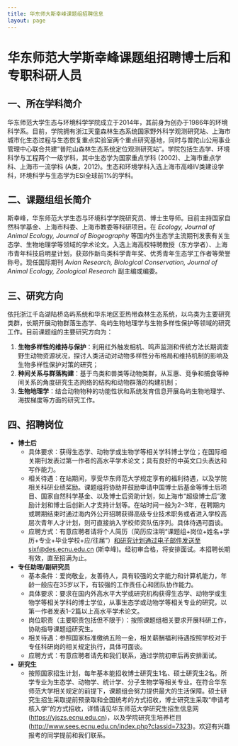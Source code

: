 ```yaml
---
title: 华东师大斯幸峰课题组招聘信息
layout: page
---
```


# 华东师范大学斯幸峰课题组招聘博士后和专职科研人员

## 一、所在学科简介

华东师范大学生态与环境科学学院成立于2014年，其前身为创办于1986年的环境科学系。目前，学院拥有浙江天童森林生态系统国家野外科学观测研究站、上海市城市化生态过程与生态恢复重点实验室两个重点研究基地，同时与普陀山公用事业管理中心联合共建“普陀山森林生态系统定位观测研究站”。学院包括生态学、环境科学与工程两个一级学科，其中生态学为国家重点学科 (2002)、上海市重点学科、上海市一流学科 (A类，2012)。生态和环境学科入选上海市高峰IV类建设学科，环境科学与生态学为ESI全球前1%的学科。

## 二、课题组组长简介

斯幸峰，华东师范大学生态与环境科学学院研究员、博士生导师。目前主持国家自然科学基金、上海市科委、上海市教委等科研项目。在 *Ecology, Journal of Animal Ecology, Journal of Biogeography* 等国内外生态学主流期刊发表有关生态学、生物地理学等领域的学术论文。入选上海高校特聘教授（东方学者）、上海市青年科技启明星计划，获郑作新鸟类科学青年奖、优秀青年生态学工作者等荣誉称号。现任国际期刊 *Avian Research, Biological Conservation, Journal of Animal Ecology, Zoological Research* 副主编或编委。

## 三、研究方向

依托浙江千岛湖陆桥岛屿系统和华东地区亚热带森林生态系统，以鸟类为主要研究类群，长期开展动物群落生态学、岛屿生物地理学与生物多样性保护等领域的研究工作。目前课题组的主要研究方向为：

1. **生物多样性的维持与保护**：利用红外触发相机、鸣声监测和传统方法长期调查野生动物资源状况，探讨人类活动对动物多样性分布格局和维持机制的影响及生物多样性保护对策的研究；
2. **种间关系与群落构建**：基于鸟类和兽类等动物类群，从互惠、竞争和捕食等种间关系的角度研究生态网络的结构和动物群落的构建机制；
3. **生物地理学**：结合动物物种的功能性状和系统发育信息开展岛屿生物地理学、海拔梯度等方面的研究工作。


## 四、招聘岗位

- **博士后**
	- 具体要求：获得生态学、动物学或生物学等相关学科博士学位；在国际相关期刊发表过第一作者的高水平学术论文；具有良好的中英文口头表达和写作能力。
	- 相关待遇：在站期间，享受华东师范大学规定享有的福利待遇，以及学院相关科研业绩奖励。课题组将协助并鼓励申请中国博士后基金等博士后项目、国家自然科学基金、以及博士后资助计划，如上海市“超级博士后”激励计划和博士后创新人才支持计划等。在站时间一般为2–3年，在聘期内或聘期结束时通过海内外公开招聘获得高级专业技术职务或者进入学校高层次青年人才计划，则可直接纳入学校师资队伍序列。具体待遇可面谈。
	- 应聘方式：有意应聘者请将个人简历（简历应注明“课题组+岗位+姓名+学历+专业+毕业学校+应/往届”）和研究计划通过电子邮件发送至sixf@des.ecnu.edu.cn (斯幸峰)。经初审合格，将安排面试。本招聘长期有效，直至招满为止。
- **专任助理/副研究员**
	- 基本条件：爱岗敬业，友善待人，具有较强的文字能力和计算机能力，年龄一般应在35岁以下，有较强的工作责任心和团队协作能力。
	- 具体要求：要求在国内外高水平大学或研究机构获得生态学、动物学或生物学等相关学科的博士学位，从事生态学或动物学等相关专业的研究，以第一作者发表1–2篇以上高水平学术论文。
	- 岗位职责（主要职责包括但不限于）：按照课题组相关要求开展科研工作，协助指导课题组研究生。
	- 相关待遇：参照国家标准缴纳五险一金，相关薪酬福利待遇按照学校对于专任科研岗的相关规定执行，具体可面谈。
	- 应聘方式：有意应聘者请先和我们联系，通过学院初审后再安排面试。
- **研究生**
	- 按照国家招生计划，每年基本能招收博士研究生1名、硕士研究生2名。所学专业为生态学、动物学、统计学、分子生物学等相关专业。在符合华东师范大学相关规定的前提下，课题组会努力提供最大的生活保障。硕士研究生招生采取提前预录取和全国统考的方式招收，博士研究生采取“申请考核入学”的方式招收，详情请见华东师范大学研究生招生信息网 (https://yjszs.ecnu.edu.cn)，以及学院研究生培养栏目 (http://www.sees.ecnu.edu.cn/index.php?classid=7323)。欢迎有兴趣报考的同学提前和我们联系。

